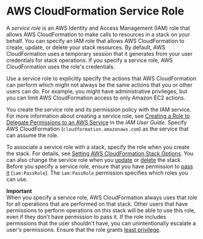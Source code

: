 # AWS CloudFormation Service Role<a name="using-iam-servicerole"></a>

A *service role* is an AWS Identity and Access Management \(IAM\) role that allows AWS CloudFormation to make calls to resources in a stack on your behalf\. You can specify an IAM role that allows AWS CloudFormation to create, update, or delete your stack resources\. By default, AWS CloudFormation uses a temporary session that it generates from your user credentials for stack operations\. If you specify a service role, AWS CloudFormation uses the role's credentials\.

Use a service role to explicitly specify the actions that AWS CloudFormation can perform which might not always be the same actions that you or other users can do\. For example, you might have administrative privileges, but you can limit AWS CloudFormation access to only Amazon EC2 actions\. 

You create the service role and its permission policy with the IAM service\. For more information about creating a service role, see [Creating a Role to Delegate Permissions to an AWS Service](https://docs.aws.amazon.com/IAM/latest/UserGuide/id_roles_create_for-service.html) in the *IAM User Guide*\. Specify AWS CloudFormation \(`cloudformation.amazonaws.com`\) as the service that can assume the role\.

To associate a service role with a stack, specify the role when you create the stack\. For details, see [Setting AWS CloudFormation Stack Options](cfn-console-add-tags.md)\. You can also change the service role when you [update](using-cfn-updating-stacks.md) or [delete](https://docs.aws.amazon.com/AWSCloudFormation/latest/APIReference/API_DeleteStack.html) the stack\. Before you specify a service role, ensure that you have permission to [pass it](https://docs.aws.amazon.com/IAM/latest/UserGuide/id_roles_use_passrole.html) \(`iam:PassRole`\)\. The `iam:PassRole` permission specifies which roles you can use\.

**Important**  
When you specify a service role, AWS CloudFormation always uses that role for all operations that are performed on that stack\. Other users that have permissions to perform operations on this stack will be able to use this role, even if they don't have permission to pass it\. If the role includes permissions that the user shouldn't have, you can unintentionally escalate a user's permissions\. Ensure that the role grants [least privilege](https://docs.aws.amazon.com/IAM/latest/UserGuide/best-practices.html#grant-least-privilege)\.